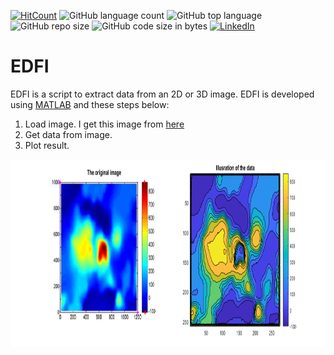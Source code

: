 [![HitCount](http://hits.dwyl.com/mheriyanto/EDFI.svg)](http://hits.dwyl.com/mheriyanto/EDFI)
![GitHub language count](https://img.shields.io/github/languages/count/mheriyanto/EDFI)
![GitHub top language](https://img.shields.io/github/languages/top/mheriyanto/EDFI)
![GitHub repo size](https://img.shields.io/github/repo-size/mheriyanto/EDFI)
![GitHub code size in bytes](https://img.shields.io/github/languages/code-size/mheriyanto/EDFI)
[![LinkedIn](https://img.shields.io/badge/-LinkedIn-black.svg?style=flat&logo=linkedin&colorB=555)](https://id.linkedin.com/in/mheriyanto)


# EDFI
EDFI is a script to extract data from an 2D or 3D image. 
EDFI is developed using [MATLAB](https://www.mathworks.com/matlabcentral/fileexchange/72779-edfi) and these steps below:
1. Load image. I get this image from [here](http://jme.shahroodut.ac.ir/article_953_0.html)
2. Get data from image. 
3. Plot result.

<img src="images/extract.png" width="900" height="300"></img>
